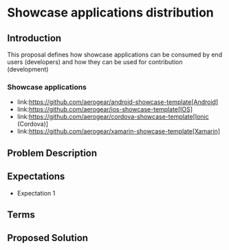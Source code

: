 # Showcase applications distribution  

## Introduction

This proposal defines how showcase applications can be consumed by end users (developers) 
and how they can be used for contribution (development)

### Showcase applications

- link:https://github.com/aerogear/android-showcase-template[Android]
- link:https://github.com/aerogear/ios-showcase-template[IOS]
- link:https://github.com/aerogear/cordova-showcase-template[Ionic (Cordova)]
- link:https://github.com/aerogear/xamarin-showcase-template[Xamarin]

## Problem Description


## Expectations

- Expectation 1

## Terms

  
## Proposed Solution
